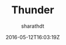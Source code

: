 ---
title: "Thunder"
github: https://github.com/sharu725/thunder
demo: http://webjeda.com/thunder/
author: sharathdt

ssg:
  - Jekyll
cms:
  - No Cms
date: 2016-05-12T16:03:19Z
github_branch: master
description: "A minimal and superfast Jekyll theme"
---